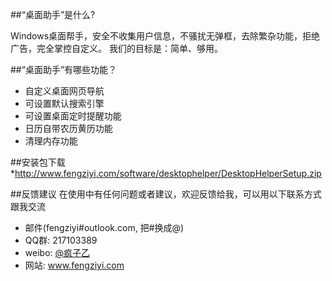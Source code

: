 ##“桌面助手”是什么?

Windows桌面帮手，安全不收集用户信息，不骚扰无弹框，去除繁杂功能，拒绝广告，完全掌控自定义。
我们的目标是：简单、够用。

##“桌面助手”有哪些功能？

* 自定义桌面网页导航
* 可设置默认搜索引擎
* 可设置桌面定时提醒功能
* 日历自带农历黄历功能
* 清理内存功能

##安装包下载
*http://www.fengziyi.com/software/desktophelper/DesktopHelperSetup.zip

##反馈建议
在使用中有任何问题或者建议，欢迎反馈给我，可以用以下联系方式跟我交流

* 邮件(fengziyi#outlook.com, 把#换成@)
* QQ群: 217103389
* weibo: [@疯子乙](http://weibo.com/zealfung)
* 网站: www.fengziyi.com